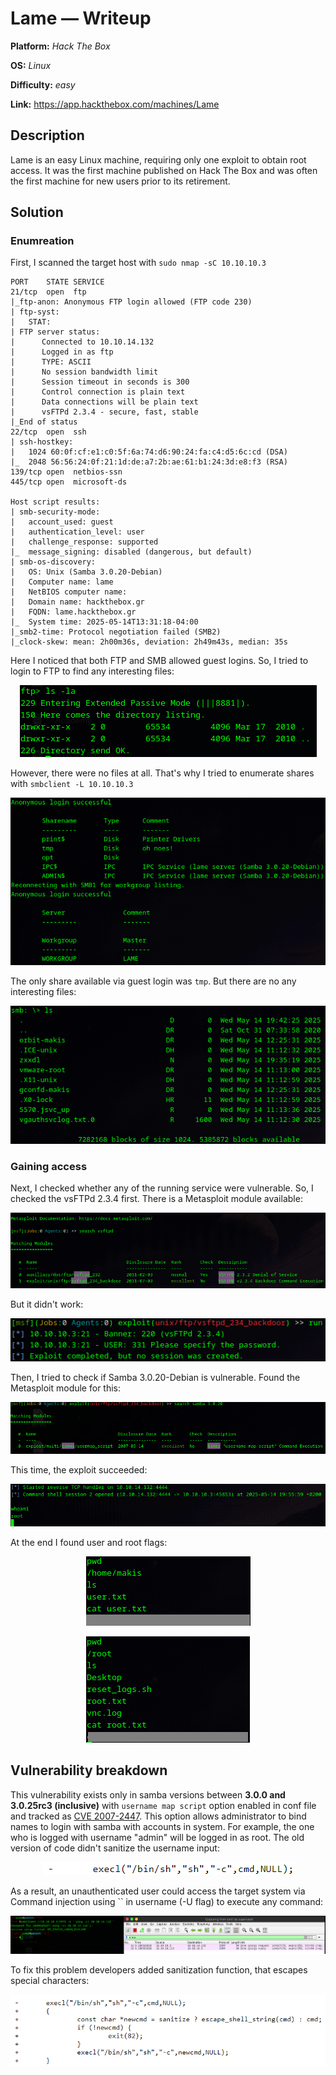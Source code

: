 # Lame — Writeup

**Platform:** *Hack The Box*

**OS:** *Linux*

**Difficulty:** *easy*

**Link:** https://app.hackthebox.com/machines/Lame


## Description

Lame is an easy Linux machine, requiring only one exploit to obtain root access. It was the first machine published on Hack The Box and was often the first machine for new users prior to its retirement.

## Solution

### Enumreation

First, I scanned the target host with `sudo nmap -sC 10.10.10.3`

```
PORT    STATE SERVICE
21/tcp  open  ftp
|_ftp-anon: Anonymous FTP login allowed (FTP code 230)
| ftp-syst: 
|   STAT: 
| FTP server status:
|      Connected to 10.10.14.132
|      Logged in as ftp
|      TYPE: ASCII
|      No session bandwidth limit
|      Session timeout in seconds is 300
|      Control connection is plain text
|      Data connections will be plain text
|      vsFTPd 2.3.4 - secure, fast, stable
|_End of status
22/tcp  open  ssh
| ssh-hostkey: 
|   1024 60:0f:cf:e1:c0:5f:6a:74:d6:90:24:fa:c4:d5:6c:cd (DSA)
|_  2048 56:56:24:0f:21:1d:de:a7:2b:ae:61:b1:24:3d:e8:f3 (RSA)
139/tcp open  netbios-ssn
445/tcp open  microsoft-ds

Host script results:
| smb-security-mode: 
|   account_used: guest
|   authentication_level: user
|   challenge_response: supported
|_  message_signing: disabled (dangerous, but default)
| smb-os-discovery: 
|   OS: Unix (Samba 3.0.20-Debian)
|   Computer name: lame
|   NetBIOS computer name: 
|   Domain name: hackthebox.gr
|   FQDN: lame.hackthebox.gr
|_  System time: 2025-05-14T13:31:18-04:00
|_smb2-time: Protocol negotiation failed (SMB2)
|_clock-skew: mean: 2h00m36s, deviation: 2h49m43s, median: 35s

```
Here I noticed that both FTP and SMB allowed guest logins.
So, I tried to login to FTP to find any interesting files:

<p align="center">
<img src="../../resources/HackTheBox/Lame1.png" alt="Files on FTP server"/>
</p>

However, there were no files at all.
That's why I tried to enumerate shares with `smbclient -L 10.10.10.3`

<p align="center">
<img src="../../resources/HackTheBox/Lame2.png" alt="Available shares on samba"/>
</p>

The only share available via guest login was `tmp`. But there are no any interesting files:

<p align="center">
<img src="../../resources/HackTheBox/Lame3.png" alt="Contents of tmp share"/>
</p>

### Gaining access

Next, I checked whether any of the running service were vulnerable. So, I checked the vsFTPd 2.3.4 first. There is a Metasploit module available:

<p align="center">
<img src="../../resources/HackTheBox/Lame4.png" alt="Metasploit modules"/>
</p>

But it didn't work:

<p align="center">
<img src="../../resources/HackTheBox/Lame5.png" alt="The result"/>
</p>

Then, I tried to check if Samba 3.0.20-Debian is vulnerable. Found the Metasploit module for this:

<p align="center">
<img src="../../resources/HackTheBox/Lame6.png" alt="Metasploit modules"/>
</p>

This time, the exploit succeeded:

<p align="center">
<img src="../../resources/HackTheBox/Lame7.png" alt="The result"/>
</p>

At the end I found user and root flags:

<p align="center">
<img src="../../resources/HackTheBox/Lame8_0.png" alt="user flag"/>
</p>
<p align="center">
<img src="../../resources/HackTheBox/Lame8_1.png" alt="root flag"/>
</p>


## Vulnerability breakdown

This vulnerability exists only in samba versions between **3.0.0 and 3.0.25rc3 (inclusive)** with `username map script` option enabled in conf file and tracked as [CVE 2007-2447](https://nvd.nist.gov/vuln/detail/CVE-2007-2447). This option allows administrator to bind names to login with samba with accounts in system. For example, the one who is logged with username "admin" will be logged in as root.
The old version of code didn't sanitize the username input:

<p align="center">
<img src="../../resources/HackTheBox/Lame9.png" alt="execl function without sanitizing"/>
</p>

As a result, an unauthenticated user could access the target system via Command injection using \`\` in username (-U flag) to execute any command:

<p align="center">
<img src="../../resources/HackTheBox/Lame10.png" alt="executing ping command on target"/>
</p>

To fix this problem developers added sanitization function, that escapes special characters:

<p align="center">
<img src="../../resources/HackTheBox/Lame11.png" alt="fixed code"/>
</p>
